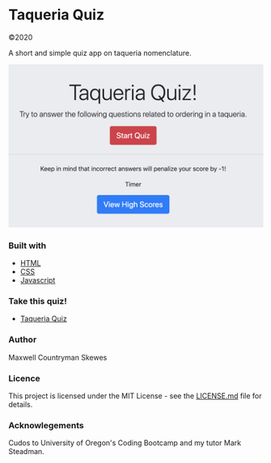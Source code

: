 # Taqueria Quiz
©2020

A short and simple quiz app on taqueria nomenclature.

![Alt text](./readmeQuiz.png?raw=true "AppImage")

### Built with
* [HTML](https://html.com)
* [CSS](https://www.w3schools.com/Css)
* [Javascript](https://www.javascript.com)

### Take this quiz!
* [Taqueria Quiz](https://maxskewes.github.io/Taqueria-Quiz/)

### Author
Maxwell Countryman Skewes

### Licence
This project is licensed under the MIT License - see the [LICENSE.md](LICENSE.md) file for details.

### Acknowlegements
Cudos to University of Oregon's Coding Bootcamp and my tutor Mark Steadman.
